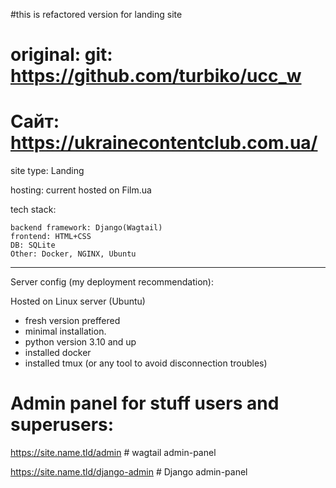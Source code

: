#this is refactored version for landing site
# original: git: https://github.com/turbiko/ucc_w
# Сайт: https://ukrainecontentclub.com.ua/

site type: Landing

hosting: current hosted on Film.ua

tech stack:

	backend framework: Django(Wagtail)
	frontend: HTML+CSS
	DB: SQLite
	Other: Docker, NGINX, Ubuntu
-----------------
Server config (my deployment recommendation):

 Hosted on Linux server (Ubuntu)
- fresh version preffered
- minimal installation.
- python version 3.10 and up
- installed docker
- installed tmux (or any tool to avoid disconnection troubles)

# Admin panel for stuff users and superusers:

https://site.name.tld/admin # wagtail admin-panel

https://site.name.tld/django-admin  # Django admin-panel
